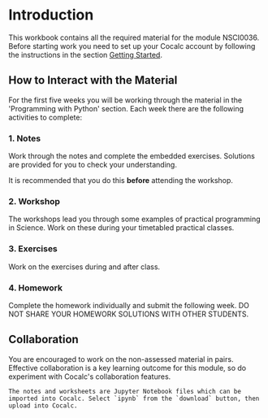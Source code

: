 # Introduction

This workbook contains all the required material for the module NSCI0036. Before starting work you need to set up your Cocalc account by following the instructions in the section [Getting Started](getting-started).

## How to Interact with the Material

For the first five weeks you will be working through the material in the 'Programming with Python' section. Each week there are the following activities to complete:

### 1. Notes

Work through the notes and complete the embedded exercises. Solutions are provided for you to check your understanding.

It is recommended that you do this **before** attending the workshop.

### 2. Workshop

The workshops lead you through some examples of practical programming in Science. Work on these during your timetabled practical classes.

### 3. Exercises

Work on the exercises during and after class.

### 4. Homework

Complete the homework individually and submit the following week. DO NOT SHARE YOUR HOMEWORK SOLUTIONS WITH OTHER STUDENTS.

## Collaboration

You are encouraged to work on the non-assessed material in pairs. Effective collaboration is a key learning outcome for this module, so do experiment with Cocalc's collaboration features.

```{note}
The notes and worksheets are Jupyter Notebook files which can be imported into Cocalc. Select `ipynb` from the `download` button, then upload into Cocalc.
```